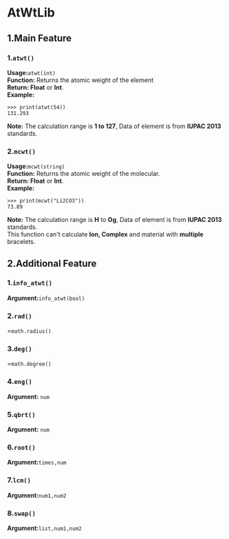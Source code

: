 # AtWtLib
## 1.Main Feature
### 1.`atwt()`
**Usage:**`atwt(int)`  
**Function:** Returns the atomic weight of the element  
**Return: Float** or **Int**.  
**Example:**
```
>>> print(atwt(54))
131.293
```
**Note:** The calculation range is **1 to 127**,
Data of element is from **IUPAC 2013** standards.  

### 2.`mcwt()`
**Usage:**`mcwt(string)`  
**Function:** Returns the atomic weight of the molecular.  
**Return: Float** or **Int**.  
**Example:**
```
>>> print(mcwt("Li2CO3"))
73.89
```
**Note:** The calculation range is **H** to **Og**,
Data of element is from **IUPAC 2013** standards.  
This function can't calculate **Ion, Complex** and
material with **multiple** bracelets.

## 2.Additional Feature
### 1.`info_atwt()`
**Argument:**`info_atwt(bool)`
### 2.`rad()`
=`math.radius()`
### 3.`deg()`
=`math.degree()`
### 4.`eng()`
**Argument:** `num`
### 5.`qbrt()`
**Argument:** `num`
### 6.`root()`
**Argument:**`times,num`
### 7.`lcm()`
**Argument:**`num1,num2`
### 8.`swap()`
**Argument:**`list,num1,num2`

